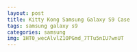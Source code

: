 ```yaml
---
layout: post
title: Kitty Kong Samsung Galaxy S9 Case
tags: samsung galaxy s9
categories: samsung
img: 1HT0_wecAlvlZ1OPGmd_7TTu5nIU7wnUT
---
```


